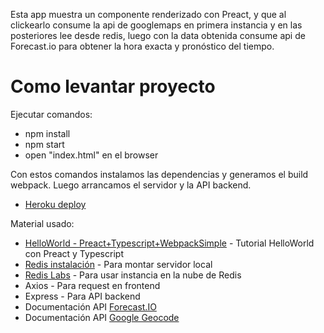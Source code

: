 Esta app muestra un componente renderizado con Preact, y que al clickearlo consume la api de googlemaps en primera instancia y en las posteriores lee desde redis, luego con la data obtenida consume api de Forecast.io para obtener la hora exacta y pronóstico del tiempo.

# Como levantar proyecto

Ejecutar comandos: 
- npm install
- npm start
- open "index.html" en el browser

Con estos comandos instalamos las dependencias y generamos el build webpack.
Luego arrancamos el servidor y la API backend.

- [Heroku deploy](https://cryptic-retreat-74751.herokuapp.com/)

Material usado:
- [HelloWorld - Preact+Typescript+WebpackSimple](https://medium.com/@shakyShane/hello-world-with-preact-jsx-typescript-6d70cf2ebf01) - Tutorial HelloWorld con Preact y Typescript
- [Redis instalación](https://github.com/MSOpenTech/redis/releases) - Para montar servidor local
- [Redis Labs](https://redislabs.com)  - Para usar instancia en la nube de Redis
- Axios - Para request en frontend
- Express - Para API backend
- Documentación API [Forecast.IO](https://darksky.net/dev/docs)
- Documentación API [Google Geocode](https://developers.google.com/maps/documentation/geocoding/start)
